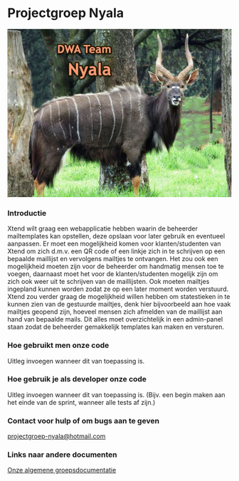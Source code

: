 # Projectgroep Nyala
![Plaatje van een coole Nyala](nyala/public/Nyala.jpg)

### Introductie 
Xtend wilt graag een webapplicatie hebben waarin de beheerder mailtemplates kan opstellen, deze opslaan voor later gebruik en eventueel aanpassen. Er moet een mogelijkheid komen voor klanten/studenten van Xtend om zich d.m.v. een QR code of een linkje zich in te schrijven op een bepaalde maillijst en vervolgens mailtjes te ontvangen. Het zou ook een mogelijkheid moeten zijn voor de beheerder om handmatig mensen toe te voegen, daarnaast moet het voor de klanten/studenten mogelijk zijn om zich ook weer uit te schrijven van de maillijsten. Ook moeten mailtjes ingepland kunnen worden zodat ze op een later moment worden verstuurd. Xtend zou verder graag de mogelijkheid willen hebben om statestieken in te kunnen zien van de gestuurde mailtjes, denk hier bijvoorbeeld aan hoe vaak mailtjes geopend zijn, hoeveel mensen zich afmelden van de maillijst aan hand van bepaalde mails. Dit alles moet overzichtelijk in een admin-panel staan zodat de beheerder gemakkelijk templates kan maken en versturen.

### Hoe gebruikt men onze code
Uitleg invoegen wanneer dit van toepassing is.

### Hoe gebruik je als developer onze code
Uitleg invoegen wanneer dit van toepassing is. (Bijv. een begin maken aan het einde van de sprint, wanneer alle tests af zijn.)

### Contact voor hulp of om bugs aan te geven
projectgroep-nyala@hotmail.com

### Links naar andere documenten
[Onze algemene groepsdocumentatie](https://github.com/HANICA-DWA/project-sep23-nyala/tree/main/groepsdocumenten)